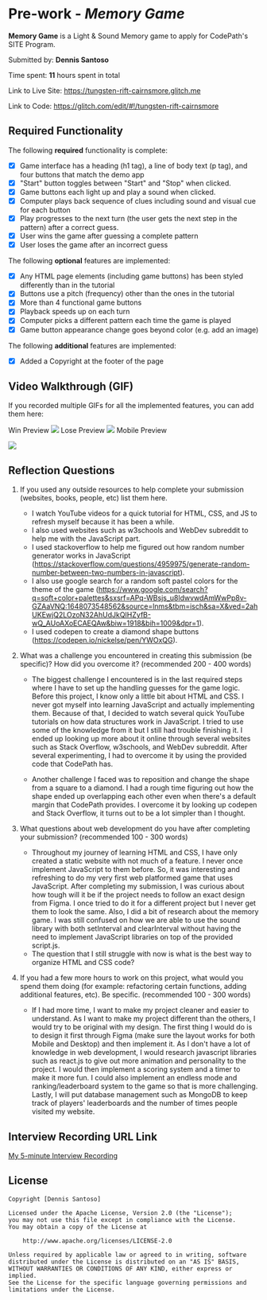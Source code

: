 # Pre-work - _Memory Game_

**Memory Game** is a Light & Sound Memory game to apply for CodePath's SITE Program.

Submitted by: **Dennis Santoso**

Time spent: **11** hours spent in total

Link to Live Site: https://tungsten-rift-cairnsmore.glitch.me

Link to Code: https://glitch.com/edit/#!/tungsten-rift-cairnsmore

## Required Functionality

The following **required** functionality is complete:

- [x] Game interface has a heading (h1 tag), a line of body text (p tag), and four buttons that match the demo app
- [x] "Start" button toggles between "Start" and "Stop" when clicked.
- [x] Game buttons each light up and play a sound when clicked.
- [x] Computer plays back sequence of clues including sound and visual cue for each button
- [x] Play progresses to the next turn (the user gets the next step in the pattern) after a correct guess.
- [x] User wins the game after guessing a complete pattern
- [x] User loses the game after an incorrect guess

The following **optional** features are implemented:

- [X] Any HTML page elements (including game buttons) has been styled differently than in the tutorial
- [X] Buttons use a pitch (frequency) other than the ones in the tutorial
- [X] More than 4 functional game buttons
- [X] Playback speeds up on each turn
- [X] Computer picks a different pattern each time the game is played
- [X] Game button appearance change goes beyond color (e.g. add an image)

The following **additional** features are implemented:

- [x] Added a Copyright at the footer of the page

## Video Walkthrough (GIF)

If you recorded multiple GIFs for all the implemented features, you can add them here:

Win Preview
![](https://i.imgur.com/JczmEdI.gif)
Lose Preview
![](https://i.imgur.com/kok1YzV.gif)
Mobile Preview

![](https://i.imgur.com/iSschtx.gif)

## Reflection Questions

1. If you used any outside resources to help complete your submission (websites, books, people, etc) list them here.

   - I watch YouTube videos for a quick tutorial for HTML, CSS, and JS to refresh myself because it has been a while.
   - I also used websites such as w3schools and WebDev subreddit to help me with the JavaScript part.
   - I used stackoverflow to help me figured out how random number generator works in JavaScript
   (https://stackoverflow.com/questions/4959975/generate-random-number-between-two-numbers-in-javascript).
   - I also use google search for a random soft pastel colors for the theme of the game
   (https://www.google.com/search?q=soft+color+palettes&sxsrf=APq-WBsjs_u8ldwvwdAmWwPp8v-GZAaVNQ:1648073548562&source=lnms&tbm=isch&sa=X&ved=2ahUKEwjQ2LOzoN32AhUdJkQIHZyfB-wQ_AUoAXoECAEQAw&biw=1918&bih=1009&dpr=1).
   - I used codepen to create a diamond shape buttons
   (https://codepen.io/nickelse/pen/YWOxQG).
   
2. What was a challenge you encountered in creating this submission (be specific)? How did you overcome it? (recommended 200 - 400 words)
   
    - The biggest challenge I encountered is in the last required steps where I have to set up the handling guesses for the game logic. 
    Before this project, I know only a little bit about HTML and CSS. I never got myself into learning JavaScript and actually implementing them. 
    Because of that, I decided to watch several quick YouTube tutorials on how data structures work in JavaScript. 
    I tried to use some of the knowledge from it but I still had trouble finishing it. 
    I ended up looking up more about it online through several websites such as Stack Overflow, w3schools, and WebDev subreddit. 
    After several experimenting, I had to overcome it by using the provided code that CodePath has.

    - Another challenge I faced was to reposition and change the shape from a square to a diamond. 
    I had a rough time figuring out how the shape ended up overlapping each other even when there's a default margin that CodePath provides. 
    I overcome it by looking up codepen and Stack Overflow, it turns out to be a lot simpler than I thought.

3. What questions about web development do you have after completing your submission? (recommended 100 - 300 words)
   
   - Throughout my journey of learning HTML and CSS, I have only created a static website with not much of a feature. I never once implement JavaScript to them before. 
   So, it was interesting and refreshing to do my very first web platformed game that uses JavaScript. 
   After completing my submission, I was curious about how tough will it be if the project needs to follow an exact design from Figma. 
   I once tried to do it for a different project but I never get them to look the same. Also, I did a bit of research about the memory game. 
   I was still confused on how we are able to use the sound library with both setInterval and clearInterval without having the need to implement JavaScript libraries on top of the provided script.js. 
   - The question that I still struggle with now is what is the best way to organize HTML and CSS code?

4. If you had a few more hours to work on this project, what would you spend them doing (for example: refactoring certain functions, adding additional features, etc). Be specific. (recommended 100 - 300 words)
   
   - If I had more time, I want to make my project cleaner and easier to understand. 
   As I want to make my project different than the others, I would try to be original with my design. 
   The first thing I would do is to design it first through Figma (make sure the layout works for both Mobile and Desktop) and then implement it. 
   As I don't have a lot of knowledge in web development, I would research javascript libraries such as react.js to give out more animation and personality to the project. 
   I would then implement a scoring system and a timer to make it more fun. 
   I could also implement an endless mode and ranking/leaderboard system to the game so that is more challenging. 
   Lastly, I will put database management such as MongoDB to keep track of players' leaderboards and the number of times people visited my website. 

## Interview Recording URL Link

[My 5-minute Interview Recording](your-link-here)

## License

    Copyright [Dennis Santoso]

    Licensed under the Apache License, Version 2.0 (the "License");
    you may not use this file except in compliance with the License.
    You may obtain a copy of the License at

        http://www.apache.org/licenses/LICENSE-2.0

    Unless required by applicable law or agreed to in writing, software
    distributed under the License is distributed on an "AS IS" BASIS,
    WITHOUT WARRANTIES OR CONDITIONS OF ANY KIND, either express or implied.
    See the License for the specific language governing permissions and
    limitations under the License.
